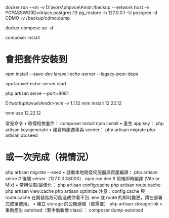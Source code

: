 docker run --rm -v D:\work\phpvue\Amdr:/backup --network host -e PGPASSWORD=itriacs postgres:13 pg_restore -h 127.0.0.1 -U postgres -d CDMO -v /backup/cdmo.dump



docker compose up -d

composer install

# 會把套件安裝到 
npm install --save-dev laravel-echo-server --legacy-peer-deps

npx laravel-echo-server start

php artisan serve --port=8081


D:\work\phpvue\Amdr>nvm -v
1.1.12
nvm install 12.22.12

nvm use 12.22.12


常見命令
•	取得相依套件：
composer install
npm install
•	產生 app key：
php artisan key:generate
•	建資料庫遷移與 seeder：
php artisan migrate
php artisan db:seed
# 或一次完成（視情況）
php artisan migrate --seed
•	啟動本地開發伺服器與資產編譯：
php artisan serve       # 後端 server（127.0.0.1:8000）
npm run dev             # 前端即時編譯 (Vite or Mix)
•	常用快取/最佳化：
php artisan config:cache
php artisan route:cache
php artisan view:cache
php artisan optimize
注意：config:cache 與 route:cache 在開發階段可能造成你看不到 .env 或 route 的即時變更，請在部署完成後使用。
•	建立 storage 的公開連結（若需要）
php artisan storage:link
•	重新產生 autoload（若手動新增 class）：
composer dump-autoload
